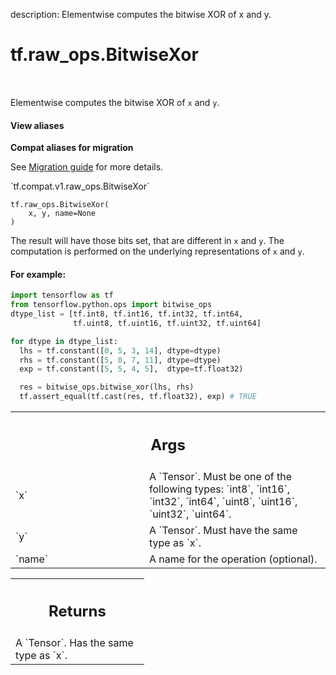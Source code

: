 description: Elementwise computes the bitwise XOR of x and y.

<div itemscope itemtype="http://developers.google.com/ReferenceObject">
<meta itemprop="name" content="tf.raw_ops.BitwiseXor" />
<meta itemprop="path" content="Stable" />
</div>

# tf.raw_ops.BitwiseXor

<!-- Insert buttons and diff -->

<table class="tfo-notebook-buttons tfo-api nocontent" align="left">

</table>



Elementwise computes the bitwise XOR of `x` and `y`.

<section class="expandable">
  <h4 class="showalways">View aliases</h4>
  <p>
<b>Compat aliases for migration</b>
<p>See
<a href="https://www.tensorflow.org/guide/migrate">Migration guide</a> for
more details.</p>
<p>`tf.compat.v1.raw_ops.BitwiseXor`</p>
</p>
</section>

<pre class="devsite-click-to-copy prettyprint lang-py tfo-signature-link">
<code>tf.raw_ops.BitwiseXor(
    x, y, name=None
)
</code></pre>



<!-- Placeholder for "Used in" -->

The result will have those bits set, that are different in `x` and `y`. The
computation is performed on the underlying representations of `x` and `y`.

#### For example:



```python
import tensorflow as tf
from tensorflow.python.ops import bitwise_ops
dtype_list = [tf.int8, tf.int16, tf.int32, tf.int64,
              tf.uint8, tf.uint16, tf.uint32, tf.uint64]

for dtype in dtype_list:
  lhs = tf.constant([0, 5, 3, 14], dtype=dtype)
  rhs = tf.constant([5, 0, 7, 11], dtype=dtype)
  exp = tf.constant([5, 5, 4, 5],  dtype=tf.float32)

  res = bitwise_ops.bitwise_xor(lhs, rhs)
  tf.assert_equal(tf.cast(res, tf.float32), exp) # TRUE
```

<!-- Tabular view -->
 <table class="responsive fixed orange">
<colgroup><col width="214px"><col></colgroup>
<tr><th colspan="2"><h2 class="add-link">Args</h2></th></tr>

<tr>
<td>
`x`
</td>
<td>
A `Tensor`. Must be one of the following types: `int8`, `int16`, `int32`, `int64`, `uint8`, `uint16`, `uint32`, `uint64`.
</td>
</tr><tr>
<td>
`y`
</td>
<td>
A `Tensor`. Must have the same type as `x`.
</td>
</tr><tr>
<td>
`name`
</td>
<td>
A name for the operation (optional).
</td>
</tr>
</table>



<!-- Tabular view -->
 <table class="responsive fixed orange">
<colgroup><col width="214px"><col></colgroup>
<tr><th colspan="2"><h2 class="add-link">Returns</h2></th></tr>
<tr class="alt">
<td colspan="2">
A `Tensor`. Has the same type as `x`.
</td>
</tr>

</table>

